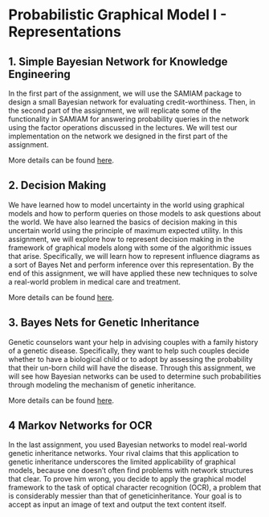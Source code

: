 # Probabilistic Graphical Model I - Representations

## 1. Simple Bayesian Network for Knowledge Engineering
In the first part of the assignment, we will use the SAMIAM package to design a small Bayesian network for evaluating credit-worthiness. Then, in the second part of the assignment, we will replicate some of the functionality in SAMIAM for answering probability queries in the network using the factor operations discussed in the lectures. We will test our implementation on the network we designed in the first part of the assignment.

More details can be found [here](https://github.com/2wavetech/Probabilistic-Graphical-Model-I---Representations/blob/master/Decision-Making-Release/PA-Decision-Making.pdf).

## 2. Decision Making
We have learned how to model uncertainty in the world using graphical models and how to perform queries on those models to ask questions about the world. We have also learned the basics of decision making in this uncertain world using the principle of maximum expected utility. In this assignment, we will explore how to represent decision making in the framework of graphical models along with some of the algorithmic issues that arise. Specifically, we will learn how to represent influence diagrams as a sort of Bayes Net and perform inference over this representation. By the end of this assignment, we will have applied these new techniques to solve a real-world problem in medical care and treatment.

More details can be found [here](https://github.com/2wavetech/Probabilistic-Graphical-Model-I---Representations/blob/master/Decision-Making-Release/PA-Decision-Making.pdf).

## 3. Bayes Nets for Genetic Inheritance
Genetic counselors want your help in advising couples with a family history of a genetic disease. Specifically, they want to help such couples decide whether to have a biological child or to adopt by assessing the probability that their un-born child will have the disease. Through this assignment, we will see how Bayesian networks can be used to determine such probabilities through modeling the mechanism of genetic inheritance.

More details can be found [here](https://github.com/2wavetech/Probabilistic-Graphical-Model-I---Representations/blob/master/BNs-for-Genetic-Inheritance-Release/PA-BNs-for-Genetic-Inheritance.pdf).

## 4 Markov Networks for OCR
In the last assignment, you used Bayesian networks to model real-world genetic inheritance networks. Your rival claims that this application to genetic inheritance underscores the limited applicability of graphical models, because one doesn’t often find problems with network structures that clear. To prove him wrong, you decide to apply the graphical model framework to the task of
optical character recognition (OCR), a problem that is considerably messier than that of geneticinheritance. Your goal is to accept as input an image of text and output the text content itself.
